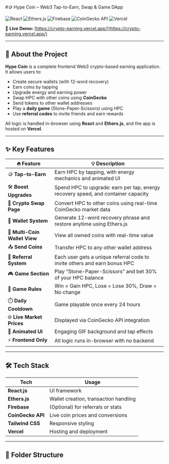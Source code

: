 #🪙 Hype Coin – Web3 Tap-to-Earn, Swap & Game DApp

![React](https://img.shields.io/badge/React-20232A?style=for-the-badge&logo=react)
![Ethers.js](https://img.shields.io/badge/Ethers.js-Ethereum-blue?style=for-the-badge)
![Firebase](https://img.shields.io/badge/Firebase-ffca28?style=for-the-badge&logo=firebase)
![CoinGecko API](https://img.shields.io/badge/Data%20From-CoinGecko-green?style=for-the-badge)
![Vercel](https://img.shields.io/badge/Hosted_on-Vercel-black?style=for-the-badge&logo=vercel)

🔗 **Live Demo:** [https://crypto-earning.vercel.app/](https://crypto-earning.vercel.app/)

---

## 📖 About the Project

**Hype Coin** is a complete frontend Web3 crypto-based earning application. It allows users to:

- Create secure wallets (with 12-word recovery)
- Earn coins by tapping
- Upgrade energy and earning power
- Swap HPC with other coins using **CoinGecko**
- Send tokens to other wallet addresses
- Play a **daily game** (Stone-Paper-Scissors) using HPC
- Use **referral codes** to invite friends and earn rewards

All logic is handled in-browser using **React** and **Ethers.js**, and the app is hosted on **Vercel**.

---

## ✨ Key Features

| 🔥 Feature                      | 💡 Description |
|--------------------------------|----------------|
| 🪙 **Tap-to-Earn**              | Earn HPC by tapping, with energy mechanics and animated UI |
| 🛠️ **Boost Upgrades**          | Spend HPC to upgrade: earn per tap, energy recovery speed, and container capacity |
| 🔄 **Crypto Swap Page**         | Convert HPC to other coins using real-time CoinGecko market data |
| 💼 **Wallet System**            | Generate 12-word recovery phrase and restore anytime using Ethers.js |
| 👛 **Multi-Coin Wallet View**   | View all owned coins with real-time value |
| 📤 **Send Coins**               | Transfer HPC to any other wallet address |
| 🧬 **Referral System**          | Each user gets a unique referral code to invite others and earn bonus HPC |
| 🎮 **Game Section**             | Play “Stone-Paper-Scissors” and bet 30% of your HPC balance |
| 🧠 **Game Rules**               | Win = Gain HPC, Lose = Lose 30%, Draw = No change |
| ⏱️ **Daily Cooldown**           | Game playable once every 24 hours |
| 🌐 **Live Market Prices**       | Displayed via CoinGecko API integration |
| 🎨 **Animated UI**              | Engaging GIF background and tap effects |
| ⚡ **Frontend Only**            | All logic runs in-browser with no backend

---

## 🛠️ Tech Stack

| Tech         | Usage                                |
|--------------|----------------------------------------|
| **React.js** | UI framework                          |
| **Ethers.js**| Wallet creation, transaction handling |
| **Firebase** | (Optional) for referrals or stats     |
| **CoinGecko API** | Live coin prices and conversions |
| **Tailwind CSS** | Responsive styling                |
| **Vercel**   | Hosting and deployment                |

---

## 📁 Folder Structure

